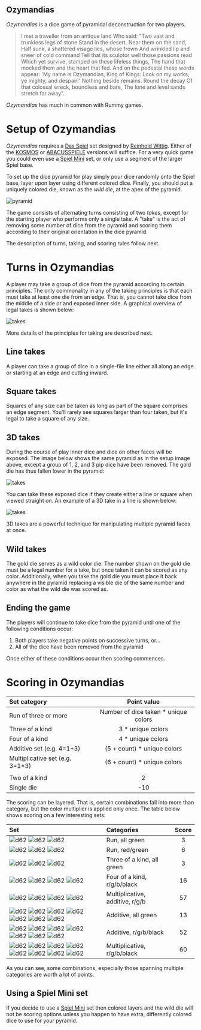 Ozymandias
-------

*Ozymandias* is a dice game of pyramidal deconstruction for two players.

> I met a traveller from an antique land
> Who said: "Two vast and trunkless legs of stone
> Stand in the desert. Near them on the sand,
> Half sunk, a shattered visage lies, whose frown
> And wrinkled lip and sneer of cold command
> Tell that its sculptor well those passions read
> Which yet survive, stamped on these lifeless things,
> The hand that mocked them and the heart that fed.
> And on the pedestal these words appear:
> 'My name is Ozymandias, King of Kings:
> Look on my works, ye mighty, and despair!'
> Nothing beside remains. Round the decay
> Of that colossal wreck, boundless and bare,
> The lone and level sands stretch far away". 

*Ozymandias* has much in common with Rummy games.

Setup of Ozymandias
===================

*Ozymandias* requires a [Das Spiel](http://boardgamegeek.com/boardgame/2229/spiel) set designed by [Reinhold Wittig](http://www.perlhuhn.de/).  Either of the [KOSMOS](http://boardgamegeek.com/boardgameversion/28556/german-third-edition) or  [ABACUSSPIELE](http://boardgamegeek.com/boardgamepublisher/29/abacusspiele) versions will suffice.  For a very quick game you could even use a [Spiel Mini](http://boardgamegeek.com/boardgame/110073/spiel-mini) set, or only use a segment of the larger Spiel base.

To set up the dice pyramid for play simply pour dice randomly onto the Spiel base, layer upon layer using different colored dice.  Finally, you should put a uniquely colored die, known as the *wild die*, at the apex of the pyramid.

![pyramid](https://raw.githubusercontent.com/fogus/spiel/master/wurfelspiel/ozymandias/graphics/dice-pyramid.png)

The game consists of alternating turns consisting of two *takes*, except for the starting player who performs only a single take. A "take" is the act of removing some number of dice from the pyramid and scoring them according to their original orientation in the dice pyramid.

The description of turns, taking, and scoring rules follow next.

Turns in Ozymandias
===================

A player may take a group of dice from the pyramid according to certain principles.  The only commonality in any of the taking principles is that each must take at least one die from an edge.  That is, you cannot take dice from the middle of a side or and exposed inner side.  A graphical overview of legal takes is shown below:

![takes](https://raw.githubusercontent.com/fogus/spiel/master/wurfelspiel/ozymandias/graphics/dice-takes.png)

More details of the principles for taking are described next.

Line takes
-----------

A player can take a group of dice in a single-file line either all along an edge or starting at an edge and cutting inward.

Square takes
------------

Squares of any size can be taken as long as part of the square comprises an edge segment.  You'll rarely see squares larger than four taken, but it's legal to take a square of any size.

3D takes
--------

During the course of play inner dice and dice on other faces will be exposed.  The image below shows the same pyramid as in the setup image above, except a group of 1, 2, and 3 pip dice have been removed.  The gold die has thus fallen lower in the pyramid:

![takes](https://raw.githubusercontent.com/fogus/spiel/master/wurfelspiel/ozymandias/graphics/dice-layers.png)

You can take these exposed dice if they create either a line or square when viewed straight on.  An example of a 3D take in a line is shown below:

![takes](https://raw.githubusercontent.com/fogus/spiel/master/wurfelspiel/ozymandias/graphics/dice-layered-takes.png)

3D takes are a powerful technique for manipulating multiple pyramid faces at once.

Wild takes
----------

The gold die serves as a wild color die.  The number shown on the gold die must be a legal number for a take, but once taken it can be scored as any color.  Additionally, when you take the gold die you must place it back anywhere in the pyramid replacing a visible die of the same number and color as what the wild die was scored as.

Ending the game
---------------

The players will continue to take dice from the pyramid until one of the following conditions occur:

 1. Both players take negative points on successive turns, or...
 2. All of the dice have been removed from the pyramid

Once either of these conditions occur then scoring commences.

Scoring in Ozymandias
=====================

 Set category                    | Point value
 :-------------------------------|:----------:
 Run of three or more            |  Number of dice taken * unique colors
 Three of a kind                 |  3 * unique colors
 Four of a kind                  |  4 * unique colors
 Additive set (e.g. 4=1+3)       | (5 + count) * unique colors
 Multiplicative set (e.g. 3=1*3) | (6 + count) * unique colors
                                 |
 Two of a kind                   | 2
 Single die                      | -10

The scoring can be layered.  That is, certain combinations fall into more than category, but the color multiplier is applied only once.  The table below shows scoring on a few interesting sets:

 Set                        | Categories                         | Score
 :--------------------------|:-----------------------------------|:----:
 ![d62](https://raw.githubusercontent.com/fogus/spiel/master/wurfelspiel/graphics/d6-2-green.png) ![d62](https://raw.githubusercontent.com/fogus/spiel/master/wurfelspiel/graphics/d6-3-green.png) ![d62](https://raw.githubusercontent.com/fogus/spiel/master/wurfelspiel/graphics/d6-4-green.png)                    | Run, all green                     | 3
 ![d62](https://raw.githubusercontent.com/fogus/spiel/master/wurfelspiel/graphics/d6-2-red.png) ![d62](https://raw.githubusercontent.com/fogus/spiel/master/wurfelspiel/graphics/d6-3-green.png) ![d62](https://raw.githubusercontent.com/fogus/spiel/master/wurfelspiel/graphics/d6-4-green.png)                    | Run, red/green                     | 6
 ![d62](https://raw.githubusercontent.com/fogus/spiel/master/wurfelspiel/graphics/d6-2-green.png) ![d62](https://raw.githubusercontent.com/fogus/spiel/master/wurfelspiel/graphics/d6-2-green.png) ![d62](https://raw.githubusercontent.com/fogus/spiel/master/wurfelspiel/graphics/d6-2-green.png)                    | Three of a kind, all green         | 3
 ![d62](https://raw.githubusercontent.com/fogus/spiel/master/wurfelspiel/graphics/d6-2-red.png) ![d62](https://raw.githubusercontent.com/fogus/spiel/master/wurfelspiel/graphics/d6-2-green.png) ![d62](https://raw.githubusercontent.com/fogus/spiel/master/wurfelspiel/graphics/d6-2-blue.png) ![d62](https://raw.githubusercontent.com/fogus/spiel/master/wurfelspiel/graphics/d6-2-black.png)                 | Four of a kind, r/g/b/black        | 16
 ![d62](https://raw.githubusercontent.com/fogus/spiel/master/wurfelspiel/graphics/d6-1-red.png) ![d62](https://raw.githubusercontent.com/fogus/spiel/master/wurfelspiel/graphics/d6-2-red.png) ![d62](https://raw.githubusercontent.com/fogus/spiel/master/wurfelspiel/graphics/d6-3-green.png) ![d62](https://raw.githubusercontent.com/fogus/spiel/master/wurfelspiel/graphics/d6-6-blue.png)                 | Multiplicative, additive, r/g/b    | 57
 ![d62](https://raw.githubusercontent.com/fogus/spiel/master/wurfelspiel/graphics/d6-1-green.png) ![d62](https://raw.githubusercontent.com/fogus/spiel/master/wurfelspiel/graphics/d6-1-green.png) ![d62](https://raw.githubusercontent.com/fogus/spiel/master/wurfelspiel/graphics/d6-1-green.png) ![d62](https://raw.githubusercontent.com/fogus/spiel/master/wurfelspiel/graphics/d6-1-green.png) ![d62](https://raw.githubusercontent.com/fogus/spiel/master/wurfelspiel/graphics/d6-1-green.png) ![d62](https://raw.githubusercontent.com/fogus/spiel/master/wurfelspiel/graphics/d6-1-green.png) ![d62](https://raw.githubusercontent.com/fogus/spiel/master/wurfelspiel/graphics/d6-6-green.png)                 | Additive, all green                | 13
 ![d62](https://raw.githubusercontent.com/fogus/spiel/master/wurfelspiel/graphics/d6-1-red.png) ![d62](https://raw.githubusercontent.com/fogus/spiel/master/wurfelspiel/graphics/d6-1-red.png) ![d62](https://raw.githubusercontent.com/fogus/spiel/master/wurfelspiel/graphics/d6-1-green.png) ![d62](https://raw.githubusercontent.com/fogus/spiel/master/wurfelspiel/graphics/d6-1-green.png) ![d62](https://raw.githubusercontent.com/fogus/spiel/master/wurfelspiel/graphics/d6-1-blue.png) ![d62](https://raw.githubusercontent.com/fogus/spiel/master/wurfelspiel/graphics/d6-1-black.png) ![d62](https://raw.githubusercontent.com/fogus/spiel/master/wurfelspiel/graphics/d6-6-green.png)        | Additive, r/g/b/black              | 52
 ![d62](https://raw.githubusercontent.com/fogus/spiel/master/wurfelspiel/graphics/d6-1-red.png) ![d62](https://raw.githubusercontent.com/fogus/spiel/master/wurfelspiel/graphics/d6-1-black.png) ![d62](https://raw.githubusercontent.com/fogus/spiel/master/wurfelspiel/graphics/d6-1-black.png) ![d62](https://raw.githubusercontent.com/fogus/spiel/master/wurfelspiel/graphics/d6-1-green.png) ![d62](https://raw.githubusercontent.com/fogus/spiel/master/wurfelspiel/graphics/d6-1-blue.png) ![d62](https://raw.githubusercontent.com/fogus/spiel/master/wurfelspiel/graphics/d6-1-blue.png) ![d62](https://raw.githubusercontent.com/fogus/spiel/master/wurfelspiel/graphics/d6-6-red.png) ![d62](https://raw.githubusercontent.com/fogus/spiel/master/wurfelspiel/graphics/d6-6-green.png)                 | Multiplicative, r/g/b/black        | 60

As you can see, some combinations, especially those spanning multiple categories are worth a lot of points.

Using a Spiel Mini set
----------------------

If you decide to use a [Spiel Mini](http://boardgamegeek.com/boardgame/110073/spiel-mini) set then colored layers and the wild die will not be scoring options unless you happen to have extra, differently colored dice to use for your pyramid.
